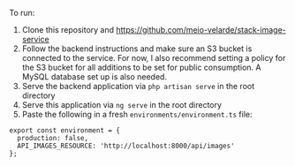 To run: 
1. Clone this repository and https://github.com/meio-velarde/stack-image-service
2. Follow the backend instructions and make sure an S3 bucket is connected to the service. For now, I also recommend setting a policy for the S3 bucket for all additions to be set for public consumption. A MySQL database set up is also needed.
3. Serve the backend application via `php artisan serve` in the root directory
4. Serve this application via `ng serve` in the root directory 
5. Paste the following in a fresh `environments/environment.ts` file:

```
export const environment = {
  production: false,
  API_IMAGES_RESOURCE: 'http://localhost:8000/api/images'
};
```

